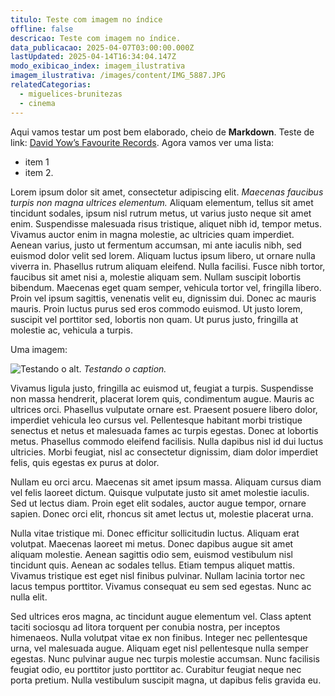 ```yaml
---
titulo: Teste com imagem no índice
offline: false
descricao: Teste com imagem no índice.
data_publicacao: 2025-04-07T03:00:00.000Z
lastUpdated: 2025-04-14T16:34:04.147Z
modo_exibicao_index: imagem_ilustrativa
imagem_ilustrativa: /images/content/IMG_5887.JPG
relatedCategorias:
  - miguelices-brunitezas
  - cinema
---
```


Aqui vamos testar um post bem elaborado, cheio de **Markdown**. Teste de link: [David Yow’s Favourite Records](https://thequietus.com/interviews/bakers-dozen/music-horrible-david-yows-favourite-records/). Agora vamos ver uma lista:

- item 1
- item 2.

Lorem ipsum dolor sit amet, consectetur adipiscing elit. _Maecenas faucibus turpis non magna ultrices elementum._ Aliquam elementum, tellus sit amet tincidunt sodales, ipsum nisl rutrum metus, ut varius justo neque sit amet enim. Suspendisse malesuada risus tristique, aliquet nibh id, tempor metus. Vivamus auctor enim in magna molestie, ac ultricies quam imperdiet. Aenean varius, justo ut fermentum accumsan, mi ante iaculis nibh, sed euismod dolor velit sed lorem. Aliquam luctus ipsum libero, ut ornare nulla viverra in. Phasellus rutrum aliquam eleifend. Nulla facilisi. Fusce nibh tortor, faucibus sit amet nisi a, molestie aliquam sem. Nullam suscipit lobortis bibendum. Maecenas eget quam semper, vehicula tortor vel, fringilla libero. Proin vel ipsum sagittis, venenatis velit eu, dignissim dui. Donec ac mauris mauris. Proin luctus purus sed eros commodo euismod. Ut justo lorem, suscipit vel porttitor sed, lobortis non quam. Ut purus justo, fringilla at molestie ac, vehicula a turpis.

Uma imagem:

![Testando o alt.](/images/content/Morro-das-Pedras.jpg "Testando o title.")
_Testando o caption._

Vivamus ligula justo, fringilla ac euismod ut, feugiat a turpis. Suspendisse non massa hendrerit, placerat lorem quis, condimentum augue. Mauris ac ultrices orci. Phasellus vulputate ornare est. Praesent posuere libero dolor, imperdiet vehicula leo cursus vel. Pellentesque habitant morbi tristique senectus et netus et malesuada fames ac turpis egestas. Donec at lobortis metus. Phasellus commodo eleifend facilisis. Nulla dapibus nisl id dui luctus ultricies. Morbi feugiat, nisl ac consectetur dignissim, diam dolor imperdiet felis, quis egestas ex purus at dolor.

Nullam eu orci arcu. Maecenas sit amet ipsum massa. Aliquam cursus diam vel felis laoreet dictum. Quisque vulputate justo sit amet molestie iaculis. Sed ut lectus diam. Proin eget elit sodales, auctor augue tempor, ornare sapien. Donec orci elit, rhoncus sit amet lectus ut, molestie placerat urna.

Nulla vitae tristique mi. Donec efficitur sollicitudin luctus. Aliquam erat volutpat. Maecenas laoreet mi metus. Donec dapibus augue sit amet aliquam molestie. Aenean sagittis odio sem, euismod vestibulum nisl tincidunt quis. Aenean ac sodales tellus. Etiam tempus aliquet mattis. Vivamus tristique est eget nisl finibus pulvinar. Nullam lacinia tortor nec lacus tempus porttitor. Vivamus consequat eu sem sed egestas. Nunc ac nulla elit.

Sed ultrices eros magna, ac tincidunt augue elementum vel. Class aptent taciti sociosqu ad litora torquent per conubia nostra, per inceptos himenaeos. Nulla volutpat vitae ex non finibus. Integer nec pellentesque urna, vel malesuada augue. Aliquam eget nisl pellentesque nulla semper egestas. Nunc pulvinar augue nec turpis molestie accumsan. Nunc facilisis feugiat odio, eu porttitor justo porttitor ac. Curabitur feugiat neque nec porta pretium. Nulla vestibulum suscipit magna, ut dapibus felis gravida eu.
